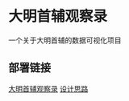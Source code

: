 # 大明首辅观察录

一个关于大明首辅的数据可视化项目

## 部署链接
[大明首辅观察录](http://ming.joycez.xyz/)
[设计思路](https://jjydxfs.github.io/2021/06/24/%E5%A4%A7%E6%98%8E%E9%A6%96%E8%BE%85%E8%A7%82%E5%AF%9F%E5%BD%95/)